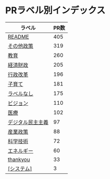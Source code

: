# PRラベル別インデックス

| ラベル | PR数 |
|--------|------|
| [README](label_README.md) | 405 |
| [その他政策](label_その他政策.md) | 319 |
| [教育](label_教育.md) | 260 |
| [経済財政](label_経済財政.md) | 205 |
| [行政改革](label_行政改革.md) | 196 |
| [子育て](label_子育て.md) | 181 |
| [ラベルなし](label_ラベルなし.md) | 175 |
| [ビジョン](label_ビジョン.md) | 110 |
| [医療](label_医療.md) | 102 |
| [デジタル民主主義](label_デジタル民主主義.md) | 97 |
| [産業政策](label_産業政策.md) | 88 |
| [科学技術](label_科学技術.md) | 72 |
| [エネルギー](label_エネルギー.md) | 60 |
| [thankyou](label_thankyou.md) | 33 |
| [[システム]](label_[システム].md) | 3 |
